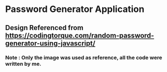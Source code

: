 # Password Generator Application

## Design Referenced from https://codingtorque.com/random-password-generator-using-javascript/
### Note : Only the image was used as reference, all the code were written by me.
